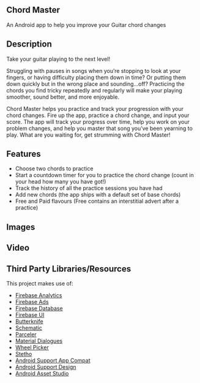 ## Chord Master
An Android app to help you improve your Guitar chord changes

## Description
Take your guitar playing to the next level!

Struggling with pauses in songs when you’re stopping to look at your fingers, or having difficulty placing them down in time? Or putting them down quickly but in the wrong place and sounding...off?
Practicing the chords you find tricky repeatedly and regularly will make your playing smoother, sound better, and more enjoyable.

Chord Master helps you practice and track your progression with your chord changes. Fire up the app, practice a chord change, and input your score. The app will track your progress over time, help you work on your problem changes, and help you master that song you’ve been yearning to play.
What are you waiting for, get strumming with Chord Master!

## Features

* Choose two chords to practice
* Start a countdown timer for you to practice the chord change (count in your head how many you have got!)
* Track the history of all the practice sessions you have had
* Add new chords (the app ships with a default set of base chords)
* Free and Paid flavours (Free contains an interstitial advert after a practice)

## Images


## Video


## Third Party Libraries/Resources

This project makes use of:

* [Firebase Analytics](https://firebase.google.com/docs/analytics/)
* [Firebase Ads](https://firebase.google.com/docs/admob/)
* [Firebase Database](https://firebase.google.com/docs/database/)
* [Firebase UI](https://github.com/firebase/FirebaseUI-Android)
* [Butterknife ](http://jakewharton.github.io/butterknife/)
* [Schematic](https://github.com/SimonVT/schematic)
* [Parceler](https://github.com/johncarl81/parceler)
* [Material Dialogues](https://github.com/afollestad/material-dialogs)
* [Wheel Picker](https://github.com/AigeStudio/WheelPicker)
* [Stetho](http://facebook.github.io/stetho/)
* [Android Support App Compat](https://developer.android.com/topic/libraries/support-library/features.html)
* [Android Support Design](https://developer.android.com/topic/libraries/support-library/features.html)
* [Android Asset Studio](https://romannurik.github.io/AndroidAssetStudio/index.html)

